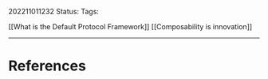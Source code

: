 202211011232
Status: 
Tags:

[[What is the Default Protocol Framework]]
[[Composability is innovation]]


 




---
# References

